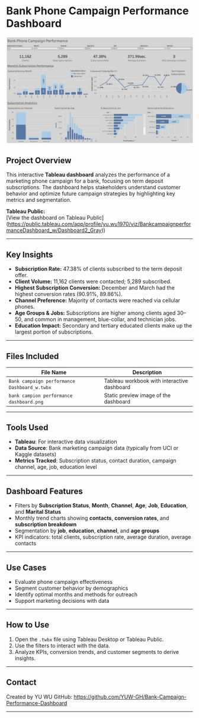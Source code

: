 # Bank Phone Campaign Performance Dashboard

![Dashboard Preview](https://github.com/YUW-GH/Bank-Campaign-Performance-Dashboard/blob/main/Preview_bank%20campion%20performance%20dashboard.png)

## Project Overview

This interactive **Tableau dashboard** analyzes the performance of a marketing phone campaign for a bank, focusing on term deposit subscriptions. The dashboard helps stakeholders understand customer behavior and optimize future campaign strategies by highlighting key metrics and segmentation.

 **Tableau Public:**  
 [View the dashboard on Tableau Public]
(https://public.tableau.com/app/profile/yu.wu1970/viz/BankcampaignperformanceDashboard_w/Dashboard2_Gray))

---

## Key Insights

- **Subscription Rate:** 47.38% of clients subscribed to the term deposit offer.
- **Client Volume:** 11,162 clients were contacted; 5,289 subscribed.
- **Highest Subscription Conversion:** December and March had the highest conversion rates (90.91%, 89.86%).
- **Channel Preference:** Majority of contacts were reached via cellular phones.
- **Age Groups & Jobs:** Subscriptions are higher among clients aged 30–50, and common in management, blue-collar, and technician jobs.
- **Education Impact:** Secondary and tertiary educated clients make up the largest portion of subscriptions.

---

## Files Included

| File Name                                   | Description                                               |
|--------------------------------------------|-----------------------------------------------------------|
| `Bank campaign performance Dashboard_w.twbx`| Tableau workbook with interactive dashboard               |
| `bank campion performance dashboard.png`    | Static preview image of the dashboard                     |

---

## Tools Used

- **Tableau**: For interactive data visualization
- **Data Source**: Bank marketing campaign data (typically from UCI or Kaggle datasets)
- **Metrics Tracked**: Subscription status, contact duration, campaign channel, age, job, education level

---

## Dashboard Features

- Filters by **Subscription Status**, **Month**, **Channel**, **Age**, **Job**, **Education**, and **Marital Status**
- Monthly trend charts showing **contacts**, **conversion rates**, and **subscription breakdown**
- Segmentation by **job**, **education**, **channel**, and **age groups**
- KPI indicators: total clients, subscription rate, average duration, average contacts

---

## Use Cases

- Evaluate phone campaign effectiveness
- Segment customer behavior by demographics
- Identify optimal months and methods for outreach
- Support marketing decisions with data

---

## How to Use

1. Open the `.twbx` file using Tableau Desktop or Tableau Public.
2. Use the filters to interact with the data.
3. Analyze KPIs, conversion trends, and customer segments to derive insights.

---

## Contact

Created by YU WU 
GitHub: https://github.com/YUW-GH/Bank-Campaign-Performance-Dashboard

---

